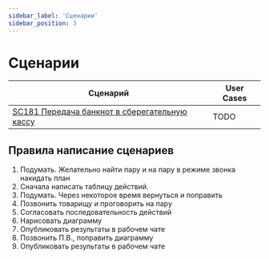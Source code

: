 ```yaml
---
sidebar_label: 'Сценарии'
sidebar_position: 3
---
```

# Сценарии

| Сценарий | User Cases |
| -------- | ----------- |
| [SC181 Передача банкнот в сберегательную кассу](sc181.md) | TODO |


## Правила написание сценариев

1. Подумать. Желательно найти пару и на пару в режиме звонка накидать план
2. Сначала написать таблицу действий.
3. Подумать. Через некоторое время вернуться и поправить
4. Позвонить товарищу и проговорить на пару
5. Согласовать последовательность действий
6. Нарисовать диаграмму
7. Опубликовать результаты в рабочем чате
8. Позвонить П.В., поправить диаграмму
9. Опубликовать результаты в рабочем чате